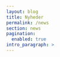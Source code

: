 ```yaml
---
layout: blog
title: Nyheder
permalink: /news
section: news
pagination: 
  enabled: true
intro_paragraph: >
---
```

